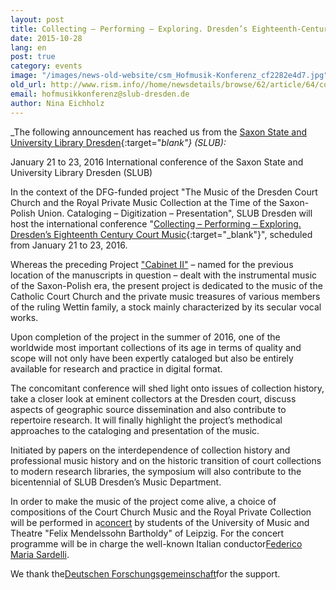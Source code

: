 ```yaml
---
layout: post
title: Collecting – Performing – Exploring. Dresden’s Eighteenth-Century Court Music
date: 2015-10-28
lang: en
post: true
category: events
image: "/images/news-old-website/csm_Hofmusik-Konferenz_cf2282e4d7.jpg"
old_url: http://www.rism.info//home/newsdetails/browse/62/article/64/collecting-performing-exploring-dresdens-eighteenth-century-court-music.html
email: hofmusikkonferenz@slub-dresden.de
author: Nina Eichholz
---
```



_The following announcement has reached us from the [Saxon State and University Library Dresden](http://www.slub-dresden.de/startseite/){:target="_blank"} (SLUB):_

January 21 to 23, 2016
International conference of the Saxon State and University Library Dresden (SLUB)

In the context of the DFG-funded project "The Music of the Dresden Court Church and the Royal Private Music Collection at the Time of the Saxon-Polish Union. Cataloging – Digitization – Presentation", SLUB Dresden will host the international conference "[Collecting – Performing – Exploring. Dresden’s Eighteenth Century Court Music](http://hofmusik.slub-dresden.de/en/themes/court-church-and-royal-private-music-collection/conference/){:target="_blank"}", scheduled from January 21 to 23, 2016.

Whereas the preceding Project ["Cabinet II"](http://hofmusik.slub-dresden.de/en/themes/schrank-ii/) – named for the previous location of the manuscripts in question – dealt with the instrumental music of the Saxon-Polish era, the present project is dedicated to the music of the Catholic Court Church and the private music treasures of various members of the ruling Wettin family, a stock mainly characterized by its secular vocal works.

Upon completion of the project in the summer of 2016, one of the worldwide most important collections of its age in terms of quality and scope will not only have been expertly cataloged but also be entirely available for research and practice in digital format.

The concomitant conference will shed light onto issues of collection history, take a closer look at eminent collectors at the Dresden court, discuss aspects of geographic source dissemination and also contribute to repertoire research. It will finally highlight the project’s methodical approaches to the cataloging and presentation of the music.

Initiated by papers on the interdependence of collection history and professional music history and on the historic transition of court collections to modern research libraries, the symposium will also contribute to the bicentennial of SLUB Dresden’s Music Department.

In order to make the music of the project come alive, a choice of compositions of the Court Church Music and the Royal Private Collection will be performed in a[concert](http://hofmusik.slub-dresden.de/en/themes/court-church-and-royal-private-music-collection/conference/concert/) by students of the University of Music and Theatre "Felix Mendelssohn Bartholdy" of Leipzig. For the concert programme will be in charge the well-known Italian conductor[Federico Maria Sardelli](https://en.wikipedia.org/wiki/Federico_Maria_Sardelli).

We thank the[Deutschen Forschungsgemeinschaft](http://www.dfg.de/)for the support.



<script type="text/javascript">var switchTo5x=true;</script><script type="text/javascript" src="http://w.sharethis.com/button/buttons.js"></script><script type="text/javascript">stLight.options({publisher: "9b601438-1ce1-49d8-bfd7-9cff5df54c17", doNotHash: false, doNotCopy: false, hashAddressBar: false});</script>